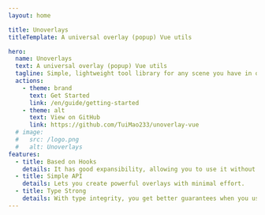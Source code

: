 ```yaml
---
layout: home

title: Unoverlays
titleTemplate: A universal overlay (popup) Vue utils

hero:
  name: Unoverlays
  text: A universal overlay (popup) Vue utils
  tagline: Simple, lightweight tool library for any scene you have in overlay.
  actions:
    - theme: brand
      text: Get Started
      link: /en/guide/getting-started
    - theme: alt
      text: View on GitHub
      link: https://github.com/TuiMao233/unoverlay-vue
  # image:
  #   src: /logo.png
  #   alt: Unoverlays
features:
  - title: Based on Hooks
    details: It has good expansibility, allowing you to use it without any constraints.
  - title: Simple API
    details: Lets you create powerful overlays with minimal effort.
  - title: Type Strong
    details: With type integrity, you get better guarantees when you use it, it's up to you.
---
```

